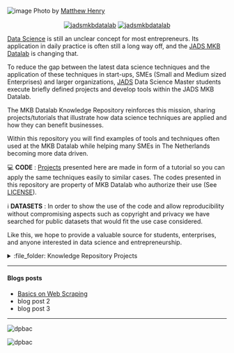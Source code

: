 ![image](https://github.com/dpbac/test_mkb_knowledge_repo/blob/master/images/repository_readme_image_v01.JPG)
Photo by [Matthew Henry](https://burst.shopify.com/@matthew_henry)

<p align="center">
<a href="https://www.linkedin.com/company/jadsmkbdatalab/" target="blank"><img align="center" src="https://img.shields.io/badge/-LinkedIn-039BE5?style=for-the-badge&logo=Linkedin&logoColor=white&link=https://www.linkedin.com/in/mgrootendorst/" alt="jadsmkbdatalab"/></a>
<a href="https://twitter.com/jadsmkbdatalab" target="blank"><img align="center" src="https://img.shields.io/badge/-Twitter-A7C0FF?style=for-the-badge&logo=Twitter&logoColor=white&link=https://twitter.com/jadsmkbdatalab" alt="jadsmkbdatalab"/></a>

</p>

[Data Science](https://en.wikipedia.org/wiki/Data_science) is still an unclear concept for most entrepreneurs. Its application in daily practice is often still a long way off, 
and the [JADS MKB Datalab](https://jadsmkbdatalab.nl/over-ons/) is changing that. 

To reduce the gap between the latest data science techniques and the application of these techniques in start-ups, SMEs (Small and Medium sized Enterprises) and larger organizations, 
[JADS](https://www.jads.nl/) Data Science Master students execute briefly defined projects and develop tools within the JADS MKB Datalab.

The MKB Datalab Knowledge Repository reinforces this mission, sharing projects/tutorials that illustrate how data science techniques are applied and how they can benefit businesses.

Within this repository you will find examples of tools and techniques often used at the MKB Datalab while helping many SMEs in The Netherlands becoming more data driven.

:computer: **CODE** : [Projects](https://github.com/dpbac/projects_knowledge_repository_test) presented here are made in form of a tutorial so you can apply the same techniques
easily to similar cases. The codes presented in this repository are property of MKB Datalab who authorize their use (See [LICENSE](https://github.com/dpbac/test_mkb_knowledge_repo/blob/master/LICENSE)).

:information_source: **DATASETS** : In order to show the use of the code and allow reproducibility without compromising aspects such as copyright and privacy we have searched 
for public datasets that would fit the use case considered.

Like this, we hope to provide a valuable source for students, enterprises, and anyone interested in data science and entrepreneurship.


<details>
<summary> :file_folder: Knowledge Repository Projects</summary>
  
 
  
| Project | Tags |
| --- | --- |
| [**Basics on Web scraping**](https://github.com/dpbac/basics-web-scraping) | <img src="https://img.shields.io/badge/-Web%20Scraping -blueviolet"> <img src="https://img.shields.io/badge/-Python-blue"> |
<!-- | [**Speech to Text in Python**](https://github.com/dpbac/speech_to_text_with_python) | <img src="https://img.shields.io/badge/-Speech%20Recognition-green"> <img src="https://img.shields.io/badge/-NLP-red"> <img src="https://img.shields.io/badge/-Text%20Mining-red"> <img src="https://img.shields.io/badge/-Python-blue"> |
| [**Machine learning different models**](https://github.com/dpbac/simple-machine-learning-models) | <img src="https://img.shields.io/badge/-Logistic%20Regression -9cf"> <img src="https://img.shields.io/badge/-Visualization-ff69b4"> <img src="https://img.shields.io/badge/-Random%20Forest-yellowgreen"> <img src="https://img.shields.io/badge/-Python-blue"> |
 -->

</details>  

----

#### Blogs posts
<!-- BLOG-POST-LIST:START -->
- [Basics on Web Scraping](https://medium.com/@DPaesBarretto/basics-on-web-scraping-12eba03bed1d)
- blog post 2
- blog post 3

<!-- BLOG-POST-LIST:END -->

----

<img src="https://github-readme-stats.vercel.app/api?username=dpbac&show_icons=true" alt=dpbac />
<p align="left"> <img src="https://komarev.com/ghpvc/?username=dpbac" alt="dpbac" /> </p>

